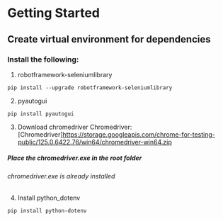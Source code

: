# Getting Started

## Create virtual environment for dependencies

### Install the following:

1. robotframework-seleniumlibrary
```
pip install --upgrade robotframework-seleniumlibrary
```

2. pyautogui
```
pip install pyautogui
```

3. Download chromedriver
Chromedriver: [Chromedriver]https://storage.googleapis.com/chrome-for-testing-public/125.0.6422.76/win64/chromedriver-win64.zip

##### Place the chromedriver.exe in the root folder
###### chromedriver.exe is already installed

4. Install python_dotenv
```
pip install python-dotenv
```